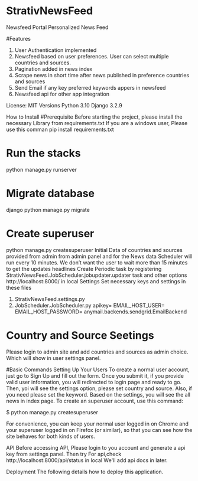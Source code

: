 # StrativNewsFeed
Newsfeed Portal
Personalized News Feed

#Features

1. User Authentication implemented
2. Newsfeed based on user preferences. User can select multiple countries and sources.
3. Pagination added in news index
4. Scrape news in short time after news published in preference countries and sources
5. Send Email if any key preferred keywords appers in newsfeed
6. Newsfeed api for other app integration

License:	MIT
Versions
Python 3.10
Django 3.2.9

How to Install
#Prerequisite
Before starting the project, please install the necessary Library from requirements.txt
If you are a windows user, Please use this comman
pip install requirements.txt

# Run the stacks
python manage.py runserver
# Migrate database
django python manage.py migrate
# Create superuser
python manage.py createsuperuser
Initial Data of countries and sources provided from admin from admin panel
and for the News data Scheduler will run every 10 minutes. We don’t want the user to wait more than 15 minutes to get the updates headlines
Create Periodic task by registering StrativNewsFeed.JobScheduler.jobupdater.updater task and other options
http://localhost:8000/ in local
Settings
Set necessary keys and settings in these files
1. StrativNewsFeed.settings.py
2. JobScheduler.JobScheduler.py
apikey=<newsapi-api-key>
EMAIL_HOST_USER=<from-email-address>
EMAIL_HOST_PASSWORD=<emailpassword or key>
anymail.backends.sendgrid.EmailBackend
# Country and Source Seetings
Please login to admin site and add countries and sources as admin choice. Which will show in user settings panel.

#Basic Commands
Setting Up Your Users
To create a normal user account, just go to Sign Up and fill out the form. Once you submit it, if you provide valid user information, you will redirected to login page and ready to go.
Then, yoi will see the settings option, please set country and source. Also, if you need please set the keyword. 
Based on the settings, you will see the all news in index page.
To create an superuser account, use this command:

$ python manage.py createsuperuser

For convenience, you can keep your normal user logged in on Chrome and your superuser logged in on Firefox (or similar), so that you can see how the site behaves for both kinds of users.

API
Before accessing API, Please login to you account and generate a api key from settings panel. 
Then try For api,check http://localhost:8000/api/status in local
We'll add api docs in later.

Deployment
The following details how to deploy this application.
